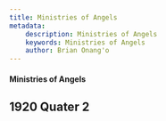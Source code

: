 ```yaml
---
title: Ministries of Angels
metadata:
    description: Ministries of Angels
    keywords: Ministries of Angels
    author: Brian Onang'o
---
```


#### Ministries of Angels

## 1920 Quater 2
